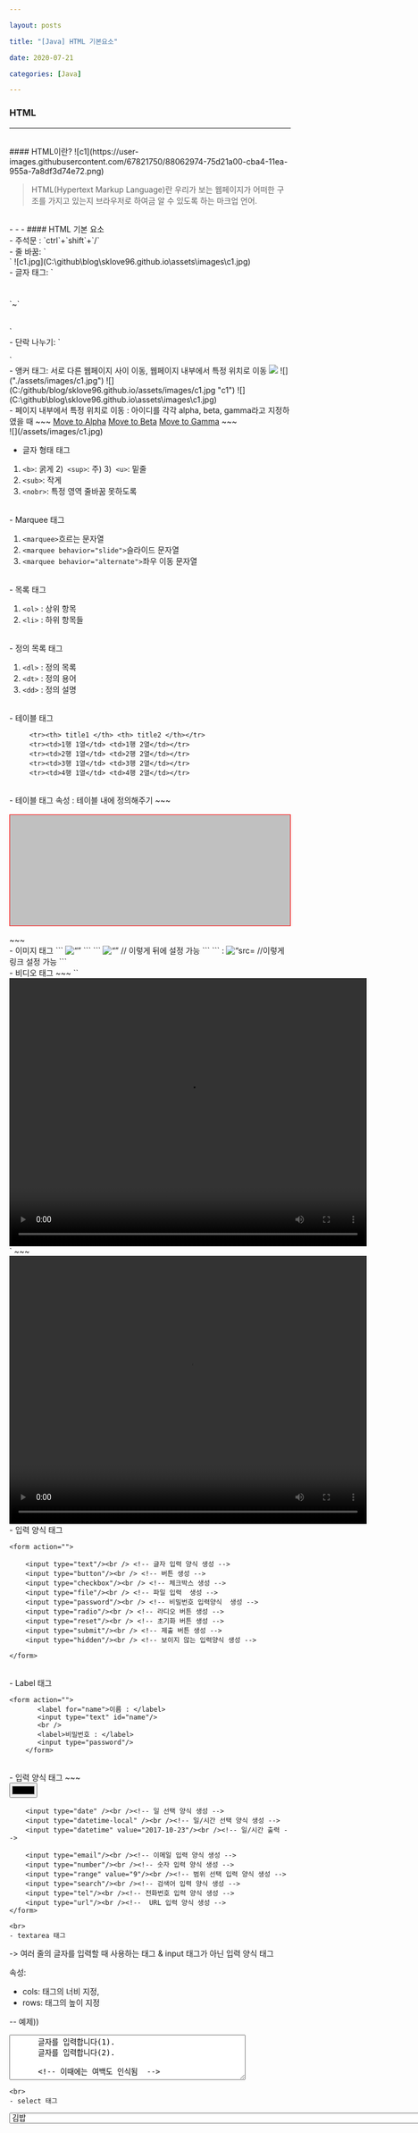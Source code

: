 ```yaml
---

layout: posts

title: "[Java] HTML 기본요소"

date: 2020-07-21

categories: [Java]

---
```

### HTML

- - -
 <br>
#### HTML이란?
![c1](https://user-images.githubusercontent.com/67821750/88062974-75d21a00-cba4-11ea-955a-7a8df3d74e72.png)

<blockQuote>HTML(Hypertext Markup Language)란 우리가 보는 웹페이지가
어떠한 구조를 가지고 있는지 브라우저로 하여금 알 수 있도록 하는 마크업 언어.
</blockQuote>
<br>
- - -
#### HTML 기본 요소
<br>
- 주석문 : `ctrl`+`shift`+`/`
<br>
- 줄 바꿈: `<br />`
![c1.jpg](C:\github\blog\sklove96.github.io\assets\images\c1.jpg)

<br>
- 글자 태그: `<h1></h1>`~`<h6></h6>`
<br>
- 단락 나누기: `<p></p>`
<br>
- 앵커 태그: 서로 다른 웹페이지 사이 이동, 웹페이지 내부에서 특정 위치로 이동

<img src = "./assets/images/c1.jpg">
![]("./assets/images/c1.jpg")
![](C:/github/blog/sklove96.github.io/assets/images/c1.jpg "c1")
![](C:\github\blog\sklove96.github.io\assets\images\c1.jpg)
<br>
- 페이지 내부에서 특정 위치로 이동
: 아이디를 각각 alpha, beta, gamma라고 지정하였을 때
~~~
<a href="#alpha">Move to Alpha</a>
<a href="#beta">Move to Beta</a>
<a href="#gamma">Move to Gamma</a>
~~~
<br>
![](/assets/images/c1.jpg)

- 글자 형태 태그

 1) `<b>`:  굵게
2)` <sup>`:  주)
3)` <u>`:  밑줄
4) `<sub>`:  작게
5) `<nobr>`:  특정 영역 줄바꿈 못하도록
<br>
- Marquee 태그

 1) `<marquee>`흐르는 문자열
2) `<marquee behavior="slide">`슬라이드 문자열
3) `<marquee behavior="alternate">`좌우 이동 문자열
<br>
- 목록 태그

 1) `<ol>` : 상위 항목
2) `<li>` : 하위 항목들
<br>
- 정의 목록 태그

 1) `<dl>` : 정의 목록
2) `<dt>` : 정의 용어
3) `<dd>` : 정의 설명
<br>
- 테이블 태그

         <tr><th> title1 </th> <th> title2 </th></tr>
         <tr><td>1행 1열</td> <td>1행 2열</td></tr>
         <tr><td>2행 1열</td> <td>2행 2열</td></tr>
         <tr><td>3행 1열</td> <td>3행 2열</td></tr>
         <tr><td>4행 1열</td> <td>4행 2열</td></tr>
<br>
- 테이블 태그 속성 : 테이블 내에 정의해주기
~~~
<table border="1" align="center"
	           width="80%" height="200"
	           bgcolor="silver" bordercolor="red"
	           cellpadding="20" cellspacing="30">
</table>
~~~
<br>
- 이미지 태그
```
<img alt= “” src=”./images/…”>
```
```
<img alt= “” src=”./images/…” width=”300” height=”200”>
// 이렇게 뒤에 설정 가능
```
```
: <img alt= “src= https://s.pstatic.net/static/www/mobile/edit/2020/0525/mobile_184814546796.jpg” >
//이렇게 링크 설정 가능
```
<br>
- 비디오 태그
~~~
``<video src="./contents/Wildlife.mp4"`
              controls="controls"
              autoplay="autoplay"
              loop="loop"
              width="640"
              height="480"></video>`
~~~
<video src="./contents/Wildlife.mp4"
              controls="controls"
              autoplay="autoplay"
              loop="loop"
              width="640"
              height="480"></video>

<br>
- 입력 양식 태그

 `<form action="">`
    
        <input type="text"/><br /> <!-- 글자 입력 양식 생성 -->
        <input type="button"/><br /> <!-- 버튼 생성 -->
        <input type="checkbox"/><br /> <!-- 체크박스 생성 -->
        <input type="file"/><br /> <!-- 파일 입력  생성 -->
        <input type="password"/><br /> <!-- 비밀번호 입력양식  생성 -->
        <input type="radio"/><br /> <!-- 라디오 버튼 생성 -->
        <input type="reset"/><br /> <!-- 초기화 버튼 생성 -->
        <input type="submit"/><br /> <!-- 제출 버튼 생성 -->
        <input type="hidden"/><br /> <!-- 보이지 않는 입력양식 생성 -->
         
    </form>
<br>
- Label 태그

 ~~~
<form action="">
        <label for="name">이름 : </label>
        <input type="text" id="name"/>
        <br />
        <label>비밀번호 : </label>
        <input type="password"/>
     </form>
~~~

<br>
- 입력 양식 태그
~~~
<form action="">
		<input type="color" /><br /><!-- 색상 선택 양식 생성 -->
		
		<input type="date" /><br /><!-- 일 선택 양식 생성 -->
		<input type="datetime-local" /><br /><!-- 일/시간 선택 양식 생성 -->
		<input type="datetime" value="2017-10-23"/><br /><!-- 일/시간 출력 -->
		
		<input type="email"/><br /><!-- 이메일 입력 양식 생성 -->
		<input type="number"/><br /><!-- 숫자 입력 양식 생성 -->
		<input type="range" value="9"/><br /><!-- 범위 선택 입력 양식 생성 -->
		<input type="search"/><br /><!-- 검색어 입력 양식 생성 -->
		<input type="tel"/><br /><!-- 전화번호 입력 양식 생성 -->
		<input type="url"/><br /><!--  URL 입력 양식 생성 -->
	</form>
~~~
<br>
- textarea 태그
~~~
-> 여러 줄의 글자를 입력할 때 사용하는 태그 &
   input 태그가 아닌 입력 양식 태그
   
   속성:
   - cols: 태그의 너비 지정,
   - rows: 태그의 높이 지정
   
   -- 예제))
   
   <textarea rows="5" cols="50">
      글자를 입력합니다(1).
      글자를 입력합니다(2).
      
      <!-- 이때에는 여백도 인식됨  -->
      
    </textarea>
~~~
<br>
- select 태그

~~~
<select>
 <option>김밥</>
 <option>떡볶이</>
 ...
 
 >>이렇게 선택할 수 있는 항목들 생김

~~~
<select>
 <option>김밥</option>
 <option>떡볶이</option>
  <option>순대</option>
 </select>
<br>
- Fieldset & legend 태그

~~~
입력 양식을 설명하는 태그.
  -legend 태그는 fieldset 태그안에서만 사용할 수 있음.
     -> 다른 곳에서 쓸 수 있지만 아무 효과가 없다.
~~~
~~~java
//예제
<form action="">
   
     <fieldset>
     <legend>로그인</legend>     
     <table>    
       <tr>
         <td><label for="id">아이디</label></td>
         <td><input type="text" id="id"></td>      
       </tr>      
        <tr>
         <td><label>비밀번호</label></td>
         <td><input type="password" id="pw"></td>      
       </tr>           
     </table>      
     
     <input type="submit" value="로그인">
     </fieldset>
   </form>

~~~
<br>
- 공간분할 태그
~~~
<h1>써주면 자동으로 줄 바꿈이 됨
이는 줄 바꿈의 개념이 아니라 h1이 차지하는 영역이 크기 때문에
줄 바꿈이 되는 것.
~~~

 ~~~
 -<div>: 한 줄의 개념 o
 -<span>: inline형식으로 공간 분할( 한 줄 안에 차례차례 위치하는 형식 )
 ~~~
<br>
- 시멘틱 구조 태그


	  . <header>: 헤더를 의미한다(회사명/로고).
	  . <nav>: 네비게이션을 의미(주메뉴 구성)한다.
	  . <aside>: 사이드에 위치(sub 메뉴/광고)하는 공간을 의미한다.
      . <section>: 여러 중심 내용을 감싸는 공간을 의미한다.
      . <article>: 글자가 많이 들어가는 부분을 의미한다.
	  . <footer> : 맺음말(ex>> 이용약관|주소(위치)|저작권|사이트맵)을 의미한다

<br>
- 문단 정렬 태그

~~~
<pre>: 소스코드에 쓰여있는 형식 그대로 결과 나타남( 복붙해도 형식 그대로)
<xmp>: 하나의 텍스트처럼 인식되어 처리
~~~












